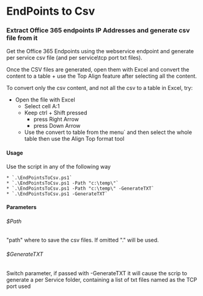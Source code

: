 ﻿# EndPoints to Csv

### Extract Office 365 endpoints IP Addresses and generate csv file from it

  Get the Office 365 Endpoints using the webservice endpoint and generate per service csv file (and per service\tcp port txt files). <br>

  Once the CSV files are generated, open them with Excel and convert the content to a table + use the Top Align feature after selecting all the content.<br>
  
  To convert only the csv content, and not all the csv to a table in Excel, try:
  * Open the file with Excel
      * Select cell A:1
      * Keep ctrl + Shift pressed
         * press Right Arrow 
         * press Down Arrow
      * Use the convert to table from the menu` and then select the whole table then use the Align Top format tool

#### Usage <br>
Use the script in any of the following way <br>

    * `.\EndPointsToCsv.ps1`
    * `.\EndPointsToCsv.ps1 -Path "c:\temp\"`
    * `.\EndPointsToCsv.ps1 -Path "c:\temp\" -GenerateTXT`
    * `.\EndPointsToCsv.ps1 -GenerateTXT`



#### Parameters <br>

###### $Path <br>
"path\" where to save the csv files. If omitted ".\" will be used.

###### $GenerateTXT <br>
Switch parameter, if passed with -GenerateTXT it will cause the scrip to generate a per Service folder, containing a list of txt files named as the TCP port used